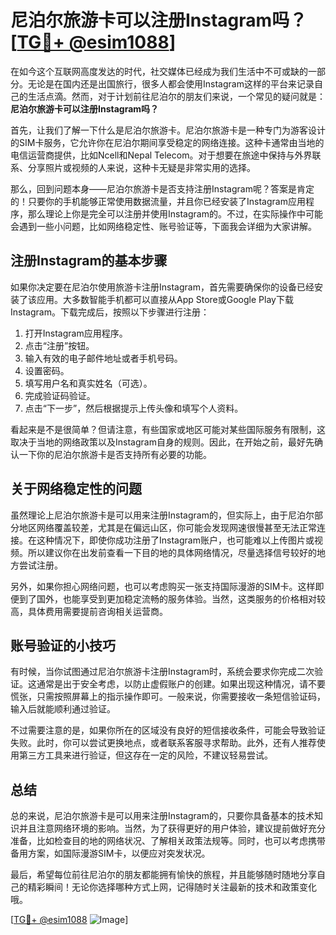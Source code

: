 # 尼泊尔旅游卡可以注册Instagram吗？[[TG💪+ @esim1088](https://t.me/s/esim1088)]

在如今这个互联网高度发达的时代，社交媒体已经成为我们生活中不可或缺的一部分。无论是在国内还是出国旅行，很多人都会使用Instagram这样的平台来记录自己的生活点滴。然而，对于计划前往尼泊尔的朋友们来说，一个常见的疑问就是：**尼泊尔旅游卡可以注册Instagram吗？**

首先，让我们了解一下什么是尼泊尔旅游卡。尼泊尔旅游卡是一种专门为游客设计的SIM卡服务，它允许你在尼泊尔期间享受稳定的网络连接。这种卡通常由当地的电信运营商提供，比如Ncell和Nepal Telecom。对于想要在旅途中保持与外界联系、分享照片或视频的人来说，这种卡无疑是非常实用的选择。

那么，回到问题本身——尼泊尔旅游卡是否支持注册Instagram呢？答案是肯定的！只要你的手机能够正常使用数据流量，并且你已经安装了Instagram应用程序，那么理论上你是完全可以注册并使用Instagram的。不过，在实际操作中可能会遇到一些小问题，比如网络稳定性、账号验证等，下面我会详细为大家讲解。

## 注册Instagram的基本步骤

如果你决定要在尼泊尔使用旅游卡注册Instagram，首先需要确保你的设备已经安装了该应用。大多数智能手机都可以直接从App Store或Google Play下载Instagram。下载完成后，按照以下步骤进行注册：

1. 打开Instagram应用程序。
2. 点击“注册”按钮。
3. 输入有效的电子邮件地址或者手机号码。
4. 设置密码。
5. 填写用户名和真实姓名（可选）。
6. 完成验证码验证。
7. 点击“下一步”，然后根据提示上传头像和填写个人资料。

看起来是不是很简单？但请注意，有些国家或地区可能对某些国际服务有限制，这取决于当地的网络政策以及Instagram自身的规则。因此，在开始之前，最好先确认一下你的尼泊尔旅游卡是否支持所有必要的功能。

## 关于网络稳定性的问题

虽然理论上尼泊尔旅游卡是可以用来注册Instagram的，但实际上，由于尼泊尔部分地区网络覆盖较差，尤其是在偏远山区，你可能会发现网速很慢甚至无法正常连接。在这种情况下，即使你成功注册了Instagram账户，也可能难以上传图片或视频。所以建议你在出发前查看一下目的地的具体网络情况，尽量选择信号较好的地方尝试注册。

另外，如果你担心网络问题，也可以考虑购买一张支持国际漫游的SIM卡。这样即便到了国外，也能享受到更加稳定流畅的服务体验。当然，这类服务的价格相对较高，具体费用需要提前咨询相关运营商。

## 账号验证的小技巧

有时候，当你试图通过尼泊尔旅游卡注册Instagram时，系统会要求你完成二次验证。这通常是出于安全考虑，以防止虚假账户的创建。如果出现这种情况，请不要慌张，只需按照屏幕上的指示操作即可。一般来说，你需要接收一条短信验证码，输入后就能顺利通过验证。

不过需要注意的是，如果你所在的区域没有良好的短信接收条件，可能会导致验证失败。此时，你可以尝试更换地点，或者联系客服寻求帮助。此外，还有人推荐使用第三方工具来进行验证，但这存在一定的风险，不建议轻易尝试。

## 总结

总的来说，尼泊尔旅游卡是可以用来注册Instagram的，只要你具备基本的技术知识并且注意网络环境的影响。当然，为了获得更好的用户体验，建议提前做好充分准备，比如检查目的地的网络状况、了解相关政策法规等。同时，也可以考虑携带备用方案，如国际漫游SIM卡，以便应对突发状况。

最后，希望每位前往尼泊尔的朋友都能拥有愉快的旅程，并且能够随时随地分享自己的精彩瞬间！无论你选择哪种方式上网，记得随时关注最新的技术和政策变化哦。

[[TG💪+ @esim1088](https://t.me/s/esim1088) ![Image](https://i.postimg.cc/4NQfJmqS/Snipaste-2025-05-13-00-14-12.png)]